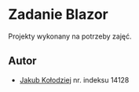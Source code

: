 
# Zadanie Blazor

Projekty wykonany na potrzeby zajęć.






## Autor

- [Jakub Kołodziej](https://github.com/JakubKolodziej21) nr. indeksu 14128


